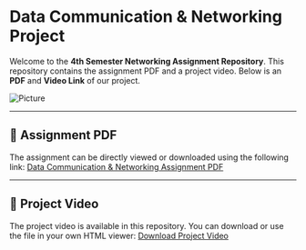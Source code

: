 # Data Communication & Networking Project

Welcome to the **4th Semester Networking Assignment Repository**. This repository contains the assignment PDF and a project video. Below is an **PDF** and **Video Link** of our project.

![Picture](https://github.com/M-Hamza-Hassaan/4th-Sem-Networking-Assignment/blob/main/DataCommunication%26Networking.webp)

---

## 📄 Assignment PDF

The assignment can be directly viewed or downloaded using the following link:
[Data Communication & Networking Assignment PDF](https://github.com/M-Hamza-Hassaan/4th-Sem-Networking-Assignment/blob/main/DataCommunication%26Networking.pdf)

---

## 🎥 Project Video

The project video is available in this repository. You can download or use the file in your own HTML viewer:
[Download Project Video](video-file.mp4)

